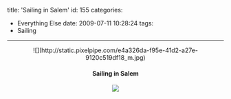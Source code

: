 title: 'Sailing in Salem'
id: 155
categories:
  - Everything Else
date: 2009-07-11 10:28:24
tags:
  - Sailing
---

<div class="pp_items"><div class="pp_item" align="center">![](http://static.pixelpipe.com/e4a326da-f95e-41d2-a27e-9120c519df18_m.jpg)</div><div class="pp_item" align="center">

#### Sailing in Salem
![](http://static.pixelpipe.com/0adec6c6-691b-43d0-9847-3096942d1ba5_m.jpg)</div></div>
